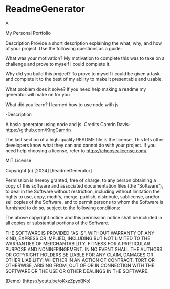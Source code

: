 # ReadmeGenerator
A


My Personal Portfolio

Description
Provide a short description explaining the what, why, and how of your project. Use the following questions as a guide:

What was your motivation? My motivation to complete this was to take on a challenge and prove to myself i could complete it.

Why did you build this project?
To prove to myself i could be given a task and complete it to the best of my ability to make it presentable and usable.

What problem does it solve? If you need help making a readme my generator will make on for you

What did you learn? I learned how to use node with js

-Description

A basic generator using node and js.
Credits
Camrin Davis-https://github.com/KingCamrin

The last section of a high-quality README file is the license. This lets other developers know what they can and cannot do with your project. If you need help choosing a license, refer to https://choosealicense.com/.

MIT License

Copyright (c) [2024] [ReadmeGenerator]

Permission is hereby granted, free of charge, to any person obtaining a copy of this software and associated documentation files (the "Software"), to deal in the Software without restriction, including without limitation the rights to use, copy, modify, merge, publish, distribute, sublicense, and/or sell copies of the Software, and to permit persons to whom the Software is furnished to do so, subject to the following conditions:

The above copyright notice and this permission notice shall be included in all copies or substantial portions of the Software.

THE SOFTWARE IS PROVIDED "AS IS", WITHOUT WARRANTY OF ANY KIND, EXPRESS OR IMPLIED, INCLUDING BUT NOT LIMITED TO THE WARRANTIES OF MERCHANTABILITY, FITNESS FOR A PARTICULAR PURPOSE AND NONINFRINGEMENT. IN NO EVENT SHALL THE AUTHORS OR COPYRIGHT HOLDERS BE LIABLE FOR ANY CLAIM, DAMAGES OR OTHER LIABILITY, WHETHER IN AN ACTION OF CONTRACT, TORT OR OTHERWISE, ARISING FROM, OUT OF OR IN CONNECTION WITH THE SOFTWARE OR THE USE OR OTHER DEALINGS IN THE SOFTWARE.



(Demo)
(https://youtu.be/oKxzZpyxBKo)
